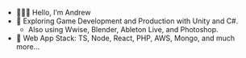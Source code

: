  - 🧙🏽‍♂️ Hello, I’m Andrew
 - 👾 Exploring Game Development and Production with Unity and C#.
   - Also using Wwise, Blender, Ableton Live, and Photoshop.
 - 📘 Web App Stack: TS, Node, React, PHP, AWS, Mongo, and much more...


<!---
atlamors/atlamors is a ✨ special ✨ repository because its `README.md` (this file) appears on your GitHub profile.
You can click the Preview link to take a look at your changes.
--->
